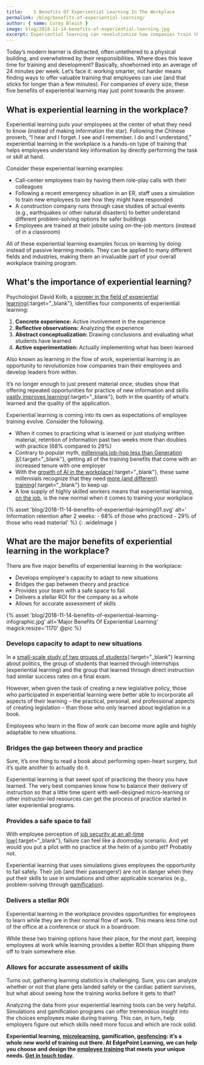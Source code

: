 ```yaml
---
title:    5 Benefits Of Experiential Learning In The Workplace
permalink: /blog/benefits-of-experiential-learning/
author: { name: Corey Bleich }
image: blog/2018-11-14-benefits-of-experiential-learning.jpg
excerpt: Experiential learning can revolutionize how companies train their employees and develop leaders from within. These are the major benefits of experiential learning for your workforce.
---
```


Today’s modern learner is distracted, often untethered to a physical building, and overwhelmed by their responsibilities. Where does this leave time for training and development? Basically, shoehorned into an average of 24 minutes per week. Let’s face it: working smarter, not harder means finding ways to offer valuable training that employees can use (and that sticks for longer than a few minutes). For companies of every size, these five benefits of experiential learning may just point towards the answer.

## What is experiential learning in the workplace?

Experiential learning puts your employees at the center of what they need to know (instead of making information the star). Following the Chinese proverb, “I hear and I forget. I see and I remember. I do and I understand,” experiential learning in the workplace is a hands-on type of training that helps employees understand key information by directly performing the task or skill at hand.

Consider these experiential learning examples:

* Call-center employees train by having them role-play calls with their colleagues
* Following a recent emergency situation in an ER, staff uses a simulation to train new employees to see how they might have responded
* A construction company runs through case studies of actual events (e.g., earthquakes or other natural disasters) to better understand different problem-solving options for safer buildings
* Employees are trained at their jobsite using on-the-job mentors (instead of in a classroom)

All of these experiential learning examples focus on learning by doing instead of passive learning models. They can be applied to many different fields and industries, making them an invaluable part of your overall workplace training program.

## What's the importance of experiential learning?

Psychologist David Kolb, a [pioneer in the field of experiential learning](https://www.simplypsychology.org/learning-kolb.html){:target="_blank"}, identifies four components of experiential learning:

1. <strong>Concrete experience:</strong> Active involvement in the experience
2. <strong>Reflective observations:</strong> Analyzing the experience
3. <strong>Abstract conceptualization:</strong> Drawing conclusions and evaluating what students have learned
4. <strong>Active experimentation:</strong> Actually implementing what has been learned

Also known as learning in the flow of work, experiential learning is an opportunity to revolutionize how companies train their employees and develop leaders from within.

It’s no longer enough to just present material once; studies show that offering repeated opportunities for practice of new information and skills [vastly improves learning](http://science.sciencemag.org/content/331/6018/772){:target="_blank"}, both in the quantity of what’s learned and the quality of the application.

Experiential learning is coming into its own as expectations of employee training evolve. Consider the following.

* When it comes to practicing what is learned or just studying written material, retention of information past two weeks more than doubles with practice (68% compared to 29%)
* Contrary to popular myth, [millennials job-hop less than Generation X](http://www.pewresearch.org/fact-tank/2017/04/19/millennials-arent-job-hopping-any-faster-than-generation-x-did/){:target="_blank"}, getting all of the training benefits that come with an increased tenure with one employer
* With the [growth of AI in the workplace](https://www.cnbc.com/2015/04/10/robots-the-new-low-cost-worker.html){:target="_blank"}, these same millennials recognize that they need [more (and different) training](https://deloitte.wsj.com/cio/2017/03/23/millennials-conflicted-about-workplace-automation/){:target="_blank"} to keep up
* A low supply of highly skilled workers means that experiential learning, [on the job](/blog/on-the-job-training-advantages/), is the new normal when it comes to training your workplace

{% asset 'blog/2018-11-14-benefits-of-experiential-learning01.svg'
  alt=' Information retention after 2 weeks: - 68% of those who practiced - 29% of those who read material' %}
{: .wideImage }

## What are the major benefits of experiential learning in the workplace?

There are five major benefits of experiential learning in the workplace:

* Develops employee's capacity to adapt to new situations
* Bridges the gap between theory and practice
* Provides your team with a safe space to fail
* Delivers a stellar ROI for the company as a whole
* Allows for accurate assessment of skills


{% asset 'blog/2018-11-14-benefits-of-experiential-learning-infographic.jpg'
  alt='Major Benefits Of Experiential Learning'
  magick:resize='1170' @pic %}


### Develops capacity to adapt to new situations

In a [small-scale study of two groups of students](https://www.aacu.org/publications-research/periodicals/power-experiential-education){:target="_blank"} learning about politics, the group of students that learned through internships (experiential learning) and the group that learned through direct instruction had similar success rates on a final exam.

However, when given the task of creating a new legislative policy, those who participated in experiential learning were better able to incorporate all aspects of their learning – the practical, personal, and professional aspects of creating legislation – than those who only learned about legislation in a book.

Employees who learn in the flow of work can become more agile and highly adaptable to new situations.

### Bridges the gap between theory and practice

Sure, it’s one thing to read a book about performing open-heart surgery, but it’s quite another to actually do it.

Experiential learning is that sweet spot of practicing the theory you have learned. The very best companies know how to balance their delivery of instruction so that a little time spent with well-designed micro-learning or other instructor-led resources can get the process of practice started in later experiential programs.

### Provides a safe space to fail

With employee perception of [job security at an all-time low](https://news.illinois.edu/view/6367/204652){:target="_blank"}, failure can feel like a doomsday scenario. And yet would you put a pilot with no practice at the helm of a jumbo jet? Probably not.

Experiential learning that uses simulations gives employees the opportunity to fail safely. Their job (and their passengers!) are not in danger when they put their skills to use in simulations and other applicable scenarios (e.g., problem-solving through [gamification](/blog/gamification-in-elearning/)).

### Delivers a stellar ROI

Experiential learning in the workplace provides opportunities for employees to learn while they are in their normal flow of work. This means less time out of the office at a conference or stuck in a boardroom.

While these two training options have their place, for the most part, keeping employees at work while learning provides a better ROI than shipping them off to train somewhere else.

### Allows for accurate assessment of skills

Turns out, gathering learning statistics is challenging. Sure, you can analyze whether or not that plane gets landed safely or the cardiac patient survives, but what about seeing how the training works before it gets to that?

Analyzing the data from your experiential learning tools can be very helpful. Simulations and gamification programs can offer tremendous insight into the choices employees make during training. This can, in turn, help employers figure out which skills need more focus and which are rock solid.

<strong>Experiential learning, [microlearning](/blog/types-of-microlearning/), gamification, [geofencing](/blog/geofencing/): it’s a whole new world of training out there. At EdgePoint Learning, we can help you choose and design the [employee training](/blog/top-10-types-of-employee-training/) that meets your unique needs. [Get in touch today](https://www.edgepointlearning.com/contact/).</strong>

